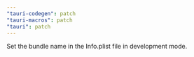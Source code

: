 ```yaml
---
"tauri-codegen": patch
"tauri-macros": patch
"tauri": patch
---
```


Set the bundle name in the Info.plist file in development mode.
